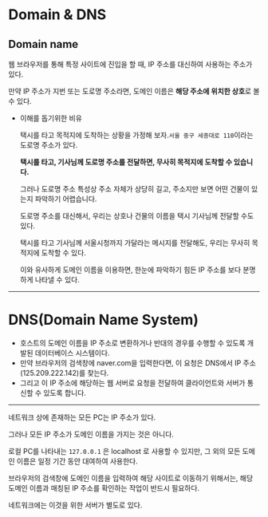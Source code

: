 # Domain & DNS

## Domain name

웹 브라우저를 통해 특정 사이트에 진입을 할 때, IP 주소를 대신하여 사용하는 주소가 있다.

만약 IP 주소가 지번 또는 도로명 주소라면, 도메인 이름은 **해당 주소에 위치한 상호**로 볼 수 있다.

- 이해를 돕기위한 비유

  택시를 타고 목적지에 도착하는 상황을 가정해 보자.`서울 중구 세종대로 110`이라는 도로명 주소가 있다.

  **택시를 타고, 기사님께 도로명 주소를 전달하면, 무사히 목적지에 도착할 수 있습니다.**

  그러나 도로명 주소 특성상 주소 자체가 상당히 길고, 주소지만 보면 어떤 건물이 있는지 파악하기 어렵습니다.

  도로명 주소를 대신해서, 우리는 상호나 건물의 이름을 택시 기사님께 전달할 수도 있다.

  택시를 타고 기사님께 서울시청까지 가달라는 메시지를 전달해도, 우리는 무사히 목적지에 도착할 수 있다.

  이와 유사하게 도메인 이름을 이용하면, 한눈에 파악하기 힘든 IP 주소를 보다 분명하게 나타낼 수 있다.

---

# DNS(Domain Name System)

- 호스트의 도메인 이름을 IP 주소로 변환하거나 반대의 경우를 수행할 수 있도록 개발된 데이터베이스 시스템이다.
- 만약 브라우저의 검색창에 naver.com을 입력한다면, 이 요청은 DNS에서 IP 주소(125.209.222.142)를 찾는다.
- 그리고 이 IP 주소에 해당하는 웹 서버로 요청을 전달하여 클라이언트와 서버가 통신할 수 있도록 합니다.

------

네트워크 상에 존재하는 모든 PC는 IP 주소가 있다.

그러나 모든 IP 주소가 도메인 이름을 가지는 것은 아니다.

로컬 PC를 나타내는 `127.0.0.1` 은 localhost 로 사용할 수 있지만, 그 외의 모든 도메인 이름은 일정 기간 동안 대여하여 사용한다.

브라우저의 검색창에 도메인 이름을 입력하여 해당 사이트로 이동하기 위해서는, 해당 도메인 이름과 매칭된 IP 주소를 확인하는 작업이 반드시 필요하다.

네트워크에는 이것을 위한 서버가 별도로 있다.